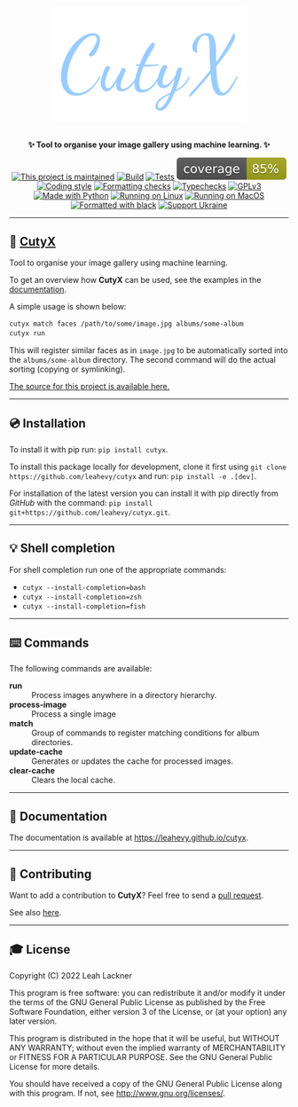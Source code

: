 <div align="center">
<a href="https://github.com/leahevy/cutyx"><img src="https://raw.githubusercontent.com/leahevy/cutyx/master/assets/cutyx.png" width="350px" alt="cutyx"/></a>
</div>
<br/>

<p align="center">
<b>✨ Tool to organise your image gallery using machine learning. ✨</b> 
</p>

<p align="center">
<a href="https://github.com/leahevy/cutyx/graphs/commit-activity"><img src="https://img.shields.io/badge/Maintained%3F-yes-green.svg" alt="This project is maintained"/></a>
<a href="https://github.com/leahevy/cutyx/actions/workflows/build.yml"><img src="https://github.com/leahevy/cutyx/actions/workflows/build.yml/badge.svg" alt="Build"/></a>
<a href="https://github.com/leahevy/cutyx/actions/workflows/tests.yml"><img src="https://github.com/leahevy/cutyx/actions/workflows/tests.yml/badge.svg" alt="Tests"/></a>
<a href="https://github.com/leahevy/cutyx/actions/workflows/coverage.yml"><img src="https://raw.githubusercontent.com/leahevy/cutyx/coverage/coverage.svg" alt="Coverage"/></a>
<a href="https://github.com/leahevy/cutyx/actions/workflows/style.yml"><img src="https://github.com/leahevy/cutyx/actions/workflows/style.yml/badge.svg" alt="Coding style"/></a>
<a href="https://github.com/leahevy/cutyx/actions/workflows/format.yml"><img src="https://github.com/leahevy/cutyx/actions/workflows/format.yml/badge.svg" alt="Formatting checks"/></a>
<a href="https://github.com/leahevy/cutyx/actions/workflows/typechecks.yml"><img src="https://github.com/leahevy/cutyx/actions/workflows/typechecks.yml/badge.svg" alt="Typechecks"/></a>
<a href="https://www.gnu.org/licenses/gpl-3.0"><img src="https://img.shields.io/badge/License-GPLv3-blue.svg" alt="GPLv3"/></a>
<a href="https://www.python.org/"><img src="https://img.shields.io/badge/Made%20with-Python-1f425f.svg" alt="Made with Python"/></a>
<a href="https://www.linux.org/"><img src="https://img.shields.io/badge/OS-Linux-green" alt="Running on Linux"/></a>
<a href="https://www.apple.com/"><img src="https://img.shields.io/badge/OS-MacOS-green" alt="Running on MacOS"/></a>
<a href="https://github.com/psf/black"><img src="https://img.shields.io/badge/code%20style-black-000000.svg" alt="Formatted with black"/></a>
<a href="https://opensource.fb.com/support-ukraine"><img src="https://img.shields.io/badge/Support-Ukraine-FFD500?style=flat&labelColor=005BBB" alt="Support Ukraine"/></a>
</p>
  
---

## 💫 [CutyX](https://github.com/leahevy/cutyx)

Tool to organise your image gallery using machine learning.

To get an overview how **CutyX** can be used, see the examples in the [documentation](https://leahevy.de/cutyx/cutyx/examples.html).

A simple usage is shown below:

```bash
cutyx match faces /path/to/some/image.jpg albums/some-album
cutyx run
```

This will register similar faces as in `image.jpg` to be automatically sorted into the `albums/some-album` directory. The second command will do the actual sorting (copying or symlinking).

[The source for this project is available here.](https://github.com/leahevy/cutyx)

---

## 💿 Installation

To install it with pip run: `pip install cutyx`.

To install this package locally for development, clone it first using `git clone https://github.com/leahevy/cutyx` and run: `pip install -e .[dev]`.

For installation of the latest version you can install it with pip directly from *GitHub* with the command: `pip install git+https://github.com/leahevy/cutyx.git`.

---

## 💡 Shell completion

For shell completion run one of the appropriate commands:

- `cutyx --install-completion=bash`
- `cutyx --install-completion=zsh`
- `cutyx --install-completion=fish`

---

## ⌨️ Commands

The following commands are available:

<dl>
  <dt><strong>run</strong></dt>
  <dd>Process images anywhere in a directory hierarchy.</dd>
  <dt><strong>process-image</strong></dt>
  <dd>Process a single image</dd>
  <dt><strong>match</strong></dt>
  <dd>Group of commands to register matching conditions for album directories.</dd>
  <dt><strong>update-cache</strong></dt>
  <dd>Generates or updates the cache for processed images.</dd>
  <dt><strong>clear-cache</strong></dt>
  <dd>Clears the local cache.</dd>
</dl>

---

## 📖 Documentation

The documentation is available at <https://leahevy.github.io/cutyx>.

---

## 👥 Contributing

Want to add a contribution to **CutyX**? Feel free to send a [pull request](https://github.com/leahevy/cutyx/compare).

See also [here](https://github.com/leahevy/cutyx/blob/master/CONTRIBUTING.md).

---

## 🎓 License

Copyright (C) 2022 Leah Lackner

This program is free software: you can redistribute it and/or modify
it under the terms of the GNU General Public License as published by
the Free Software Foundation, either version 3 of the License, or
(at your option) any later version.

This program is distributed in the hope that it will be useful,
but WITHOUT ANY WARRANTY; without even the implied warranty of
MERCHANTABILITY or FITNESS FOR A PARTICULAR PURPOSE.  See the
GNU General Public License for more details.

You should have received a copy of the GNU General Public License
along with this program.  If not, see <http://www.gnu.org/licenses/>.
